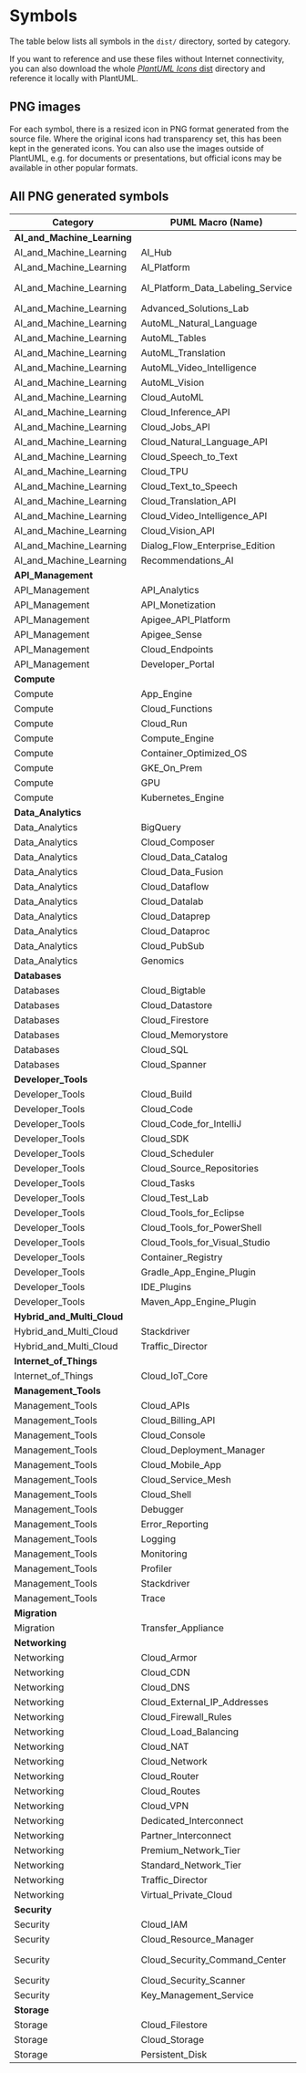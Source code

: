 
<!--

-->
# Symbols

The table below lists all symbols in the `dist/` directory, sorted by category.

If you want to reference and use these files without Internet connectivity, you can also download the whole [*PlantUML Icons* dist](dist/) directory and reference it locally with PlantUML.

## PNG images

For each symbol, there is a resized icon in PNG format generated from the source file. Where the original icons had transparency set, this has been kept in the generated icons. You can also use the images outside of PlantUML, e.g. for documents or presentations, but official icons may be available in other popular formats.

## All PNG generated symbols

Category | PUML Macro (Name) | Image (PNG) | PUML Url
  ---    |  ---  | :---:  | ---
**AI_and_Machine_Learning** | | | **AI_and_Machine_Learning/all.puml**
AI_and_Machine_Learning | AI_Hub  | ![AI_Hub](dist/AI_and_Machine_Learning/AI_Hub.png?raw=true) |AI_and_Machine_Learning/AI_Hub.puml
AI_and_Machine_Learning | AI_Platform  | ![AI_Platform](dist/AI_and_Machine_Learning/AI_Platform.png?raw=true) |AI_and_Machine_Learning/AI_Platform.puml
AI_and_Machine_Learning | AI_Platform_Data_Labeling_Service  | ![AI_Platform_Data_Labeling_Service](dist/AI_and_Machine_Learning/AI_Platform_Data_Labeling_Service.png?raw=true) |AI_and_Machine_Learning/AI_Platform_Data_Labeling_Service.puml
AI_and_Machine_Learning | Advanced_Solutions_Lab  | ![Advanced_Solutions_Lab](dist/AI_and_Machine_Learning/Advanced_Solutions_Lab.png?raw=true) |AI_and_Machine_Learning/Advanced_Solutions_Lab.puml
AI_and_Machine_Learning | AutoML_Natural_Language  | ![AutoML_Natural_Language](dist/AI_and_Machine_Learning/AutoML_Natural_Language.png?raw=true) |AI_and_Machine_Learning/AutoML_Natural_Language.puml
AI_and_Machine_Learning | AutoML_Tables  | ![AutoML_Tables](dist/AI_and_Machine_Learning/AutoML_Tables.png?raw=true) |AI_and_Machine_Learning/AutoML_Tables.puml
AI_and_Machine_Learning | AutoML_Translation  | ![AutoML_Translation](dist/AI_and_Machine_Learning/AutoML_Translation.png?raw=true) |AI_and_Machine_Learning/AutoML_Translation.puml
AI_and_Machine_Learning | AutoML_Video_Intelligence  | ![AutoML_Video_Intelligence](dist/AI_and_Machine_Learning/AutoML_Video_Intelligence.png?raw=true) |AI_and_Machine_Learning/AutoML_Video_Intelligence.puml
AI_and_Machine_Learning | AutoML_Vision  | ![AutoML_Vision](dist/AI_and_Machine_Learning/AutoML_Vision.png?raw=true) |AI_and_Machine_Learning/AutoML_Vision.puml
AI_and_Machine_Learning | Cloud_AutoML  | ![Cloud_AutoML](dist/AI_and_Machine_Learning/Cloud_AutoML.png?raw=true) |AI_and_Machine_Learning/Cloud_AutoML.puml
AI_and_Machine_Learning | Cloud_Inference_API  | ![Cloud_Inference_API](dist/AI_and_Machine_Learning/Cloud_Inference_API.png?raw=true) |AI_and_Machine_Learning/Cloud_Inference_API.puml
AI_and_Machine_Learning | Cloud_Jobs_API  | ![Cloud_Jobs_API](dist/AI_and_Machine_Learning/Cloud_Jobs_API.png?raw=true) |AI_and_Machine_Learning/Cloud_Jobs_API.puml
AI_and_Machine_Learning | Cloud_Natural_Language_API  | ![Cloud_Natural_Language_API](dist/AI_and_Machine_Learning/Cloud_Natural_Language_API.png?raw=true) |AI_and_Machine_Learning/Cloud_Natural_Language_API.puml
AI_and_Machine_Learning | Cloud_Speech_to_Text  | ![Cloud_Speech_to_Text](dist/AI_and_Machine_Learning/Cloud_Speech_to_Text.png?raw=true) |AI_and_Machine_Learning/Cloud_Speech_to_Text.puml
AI_and_Machine_Learning | Cloud_TPU  | ![Cloud_TPU](dist/AI_and_Machine_Learning/Cloud_TPU.png?raw=true) |AI_and_Machine_Learning/Cloud_TPU.puml
AI_and_Machine_Learning | Cloud_Text_to_Speech  | ![Cloud_Text_to_Speech](dist/AI_and_Machine_Learning/Cloud_Text_to_Speech.png?raw=true) |AI_and_Machine_Learning/Cloud_Text_to_Speech.puml
AI_and_Machine_Learning | Cloud_Translation_API  | ![Cloud_Translation_API](dist/AI_and_Machine_Learning/Cloud_Translation_API.png?raw=true) |AI_and_Machine_Learning/Cloud_Translation_API.puml
AI_and_Machine_Learning | Cloud_Video_Intelligence_API  | ![Cloud_Video_Intelligence_API](dist/AI_and_Machine_Learning/Cloud_Video_Intelligence_API.png?raw=true) |AI_and_Machine_Learning/Cloud_Video_Intelligence_API.puml
AI_and_Machine_Learning | Cloud_Vision_API  | ![Cloud_Vision_API](dist/AI_and_Machine_Learning/Cloud_Vision_API.png?raw=true) |AI_and_Machine_Learning/Cloud_Vision_API.puml
AI_and_Machine_Learning | Dialog_Flow_Enterprise_Edition  | ![Dialog_Flow_Enterprise_Edition](dist/AI_and_Machine_Learning/Dialog_Flow_Enterprise_Edition.png?raw=true) |AI_and_Machine_Learning/Dialog_Flow_Enterprise_Edition.puml
AI_and_Machine_Learning | Recommendations_AI  | ![Recommendations_AI](dist/AI_and_Machine_Learning/Recommendations_AI.png?raw=true) |AI_and_Machine_Learning/Recommendations_AI.puml
**API_Management** | | | **API_Management/all.puml**
API_Management | API_Analytics  | ![API_Analytics](dist/API_Management/API_Analytics.png?raw=true) |API_Management/API_Analytics.puml
API_Management | API_Monetization  | ![API_Monetization](dist/API_Management/API_Monetization.png?raw=true) |API_Management/API_Monetization.puml
API_Management | Apigee_API_Platform  | ![Apigee_API_Platform](dist/API_Management/Apigee_API_Platform.png?raw=true) |API_Management/Apigee_API_Platform.puml
API_Management | Apigee_Sense  | ![Apigee_Sense](dist/API_Management/Apigee_Sense.png?raw=true) |API_Management/Apigee_Sense.puml
API_Management | Cloud_Endpoints  | ![Cloud_Endpoints](dist/API_Management/Cloud_Endpoints.png?raw=true) |API_Management/Cloud_Endpoints.puml
API_Management | Developer_Portal  | ![Developer_Portal](dist/API_Management/Developer_Portal.png?raw=true) |API_Management/Developer_Portal.puml
**Compute** | | | **Compute/all.puml**
Compute | App_Engine  | ![App_Engine](dist/Compute/App_Engine.png?raw=true) |Compute/App_Engine.puml
Compute | Cloud_Functions  | ![Cloud_Functions](dist/Compute/Cloud_Functions.png?raw=true) |Compute/Cloud_Functions.puml
Compute | Cloud_Run  | ![Cloud_Run](dist/Compute/Cloud_Run.png?raw=true) |Compute/Cloud_Run.puml
Compute | Compute_Engine  | ![Compute_Engine](dist/Compute/Compute_Engine.png?raw=true) |Compute/Compute_Engine.puml
Compute | Container_Optimized_OS  | ![Container_Optimized_OS](dist/Compute/Container_Optimized_OS.png?raw=true) |Compute/Container_Optimized_OS.puml
Compute | GKE_On_Prem  | ![GKE_On_Prem](dist/Compute/GKE_On_Prem.png?raw=true) |Compute/GKE_On_Prem.puml
Compute | GPU  | ![GPU](dist/Compute/GPU.png?raw=true) |Compute/GPU.puml
Compute | Kubernetes_Engine  | ![Kubernetes_Engine](dist/Compute/Kubernetes_Engine.png?raw=true) |Compute/Kubernetes_Engine.puml
**Data_Analytics** | | | **Data_Analytics/all.puml**
Data_Analytics | BigQuery  | ![BigQuery](dist/Data_Analytics/BigQuery.png?raw=true) |Data_Analytics/BigQuery.puml
Data_Analytics | Cloud_Composer  | ![Cloud_Composer](dist/Data_Analytics/Cloud_Composer.png?raw=true) |Data_Analytics/Cloud_Composer.puml
Data_Analytics | Cloud_Data_Catalog  | ![Cloud_Data_Catalog](dist/Data_Analytics/Cloud_Data_Catalog.png?raw=true) |Data_Analytics/Cloud_Data_Catalog.puml
Data_Analytics | Cloud_Data_Fusion  | ![Cloud_Data_Fusion](dist/Data_Analytics/Cloud_Data_Fusion.png?raw=true) |Data_Analytics/Cloud_Data_Fusion.puml
Data_Analytics | Cloud_Dataflow  | ![Cloud_Dataflow](dist/Data_Analytics/Cloud_Dataflow.png?raw=true) |Data_Analytics/Cloud_Dataflow.puml
Data_Analytics | Cloud_Datalab  | ![Cloud_Datalab](dist/Data_Analytics/Cloud_Datalab.png?raw=true) |Data_Analytics/Cloud_Datalab.puml
Data_Analytics | Cloud_Dataprep  | ![Cloud_Dataprep](dist/Data_Analytics/Cloud_Dataprep.png?raw=true) |Data_Analytics/Cloud_Dataprep.puml
Data_Analytics | Cloud_Dataproc  | ![Cloud_Dataproc](dist/Data_Analytics/Cloud_Dataproc.png?raw=true) |Data_Analytics/Cloud_Dataproc.puml
Data_Analytics | Cloud_PubSub  | ![Cloud_PubSub](dist/Data_Analytics/Cloud_PubSub.png?raw=true) |Data_Analytics/Cloud_PubSub.puml
Data_Analytics | Genomics  | ![Genomics](dist/Data_Analytics/Genomics.png?raw=true) |Data_Analytics/Genomics.puml
**Databases** | | | **Databases/all.puml**
Databases | Cloud_Bigtable  | ![Cloud_Bigtable](dist/Databases/Cloud_Bigtable.png?raw=true) |Databases/Cloud_Bigtable.puml
Databases | Cloud_Datastore  | ![Cloud_Datastore](dist/Databases/Cloud_Datastore.png?raw=true) |Databases/Cloud_Datastore.puml
Databases | Cloud_Firestore  | ![Cloud_Firestore](dist/Databases/Cloud_Firestore.png?raw=true) |Databases/Cloud_Firestore.puml
Databases | Cloud_Memorystore  | ![Cloud_Memorystore](dist/Databases/Cloud_Memorystore.png?raw=true) |Databases/Cloud_Memorystore.puml
Databases | Cloud_SQL  | ![Cloud_SQL](dist/Databases/Cloud_SQL.png?raw=true) |Databases/Cloud_SQL.puml
Databases | Cloud_Spanner  | ![Cloud_Spanner](dist/Databases/Cloud_Spanner.png?raw=true) |Databases/Cloud_Spanner.puml
**Developer_Tools** | | | **Developer_Tools/all.puml**
Developer_Tools | Cloud_Build  | ![Cloud_Build](dist/Developer_Tools/Cloud_Build.png?raw=true) |Developer_Tools/Cloud_Build.puml
Developer_Tools | Cloud_Code  | ![Cloud_Code](dist/Developer_Tools/Cloud_Code.png?raw=true) |Developer_Tools/Cloud_Code.puml
Developer_Tools | Cloud_Code_for_IntelliJ  | ![Cloud_Code_for_IntelliJ](dist/Developer_Tools/Cloud_Code_for_IntelliJ.png?raw=true) |Developer_Tools/Cloud_Code_for_IntelliJ.puml
Developer_Tools | Cloud_SDK  | ![Cloud_SDK](dist/Developer_Tools/Cloud_SDK.png?raw=true) |Developer_Tools/Cloud_SDK.puml
Developer_Tools | Cloud_Scheduler  | ![Cloud_Scheduler](dist/Developer_Tools/Cloud_Scheduler.png?raw=true) |Developer_Tools/Cloud_Scheduler.puml
Developer_Tools | Cloud_Source_Repositories  | ![Cloud_Source_Repositories](dist/Developer_Tools/Cloud_Source_Repositories.png?raw=true) |Developer_Tools/Cloud_Source_Repositories.puml
Developer_Tools | Cloud_Tasks  | ![Cloud_Tasks](dist/Developer_Tools/Cloud_Tasks.png?raw=true) |Developer_Tools/Cloud_Tasks.puml
Developer_Tools | Cloud_Test_Lab  | ![Cloud_Test_Lab](dist/Developer_Tools/Cloud_Test_Lab.png?raw=true) |Developer_Tools/Cloud_Test_Lab.puml
Developer_Tools | Cloud_Tools_for_Eclipse  | ![Cloud_Tools_for_Eclipse](dist/Developer_Tools/Cloud_Tools_for_Eclipse.png?raw=true) |Developer_Tools/Cloud_Tools_for_Eclipse.puml
Developer_Tools | Cloud_Tools_for_PowerShell  | ![Cloud_Tools_for_PowerShell](dist/Developer_Tools/Cloud_Tools_for_PowerShell.png?raw=true) |Developer_Tools/Cloud_Tools_for_PowerShell.puml
Developer_Tools | Cloud_Tools_for_Visual_Studio  | ![Cloud_Tools_for_Visual_Studio](dist/Developer_Tools/Cloud_Tools_for_Visual_Studio.png?raw=true) |Developer_Tools/Cloud_Tools_for_Visual_Studio.puml
Developer_Tools | Container_Registry  | ![Container_Registry](dist/Developer_Tools/Container_Registry.png?raw=true) |Developer_Tools/Container_Registry.puml
Developer_Tools | Gradle_App_Engine_Plugin  | ![Gradle_App_Engine_Plugin](dist/Developer_Tools/Gradle_App_Engine_Plugin.png?raw=true) |Developer_Tools/Gradle_App_Engine_Plugin.puml
Developer_Tools | IDE_Plugins  | ![IDE_Plugins](dist/Developer_Tools/IDE_Plugins.png?raw=true) |Developer_Tools/IDE_Plugins.puml
Developer_Tools | Maven_App_Engine_Plugin  | ![Maven_App_Engine_Plugin](dist/Developer_Tools/Maven_App_Engine_Plugin.png?raw=true) |Developer_Tools/Maven_App_Engine_Plugin.puml
**Hybrid_and_Multi_Cloud** | | | **Hybrid_and_Multi_Cloud/all.puml**
Hybrid_and_Multi_Cloud | Stackdriver  | ![Stackdriver](dist/Hybrid_and_Multi_Cloud/Stackdriver.png?raw=true) |Hybrid_and_Multi_Cloud/Stackdriver.puml
Hybrid_and_Multi_Cloud | Traffic_Director  | ![Traffic_Director](dist/Hybrid_and_Multi_Cloud/Traffic_Director.png?raw=true) |Hybrid_and_Multi_Cloud/Traffic_Director.puml
**Internet_of_Things** | | | **Internet_of_Things/all.puml**
Internet_of_Things | Cloud_IoT_Core  | ![Cloud_IoT_Core](dist/Internet_of_Things/Cloud_IoT_Core.png?raw=true) |Internet_of_Things/Cloud_IoT_Core.puml
**Management_Tools** | | | **Management_Tools/all.puml**
Management_Tools | Cloud_APIs  | ![Cloud_APIs](dist/Management_Tools/Cloud_APIs.png?raw=true) |Management_Tools/Cloud_APIs.puml
Management_Tools | Cloud_Billing_API  | ![Cloud_Billing_API](dist/Management_Tools/Cloud_Billing_API.png?raw=true) |Management_Tools/Cloud_Billing_API.puml
Management_Tools | Cloud_Console  | ![Cloud_Console](dist/Management_Tools/Cloud_Console.png?raw=true) |Management_Tools/Cloud_Console.puml
Management_Tools | Cloud_Deployment_Manager  | ![Cloud_Deployment_Manager](dist/Management_Tools/Cloud_Deployment_Manager.png?raw=true) |Management_Tools/Cloud_Deployment_Manager.puml
Management_Tools | Cloud_Mobile_App  | ![Cloud_Mobile_App](dist/Management_Tools/Cloud_Mobile_App.png?raw=true) |Management_Tools/Cloud_Mobile_App.puml
Management_Tools | Cloud_Service_Mesh  | ![Cloud_Service_Mesh](dist/Management_Tools/Cloud_Service_Mesh.png?raw=true) |Management_Tools/Cloud_Service_Mesh.puml
Management_Tools | Cloud_Shell  | ![Cloud_Shell](dist/Management_Tools/Cloud_Shell.png?raw=true) |Management_Tools/Cloud_Shell.puml
Management_Tools | Debugger  | ![Debugger](dist/Management_Tools/Debugger.png?raw=true) |Management_Tools/Debugger.puml
Management_Tools | Error_Reporting  | ![Error_Reporting](dist/Management_Tools/Error_Reporting.png?raw=true) |Management_Tools/Error_Reporting.puml
Management_Tools | Logging  | ![Logging](dist/Management_Tools/Logging.png?raw=true) |Management_Tools/Logging.puml
Management_Tools | Monitoring  | ![Monitoring](dist/Management_Tools/Monitoring.png?raw=true) |Management_Tools/Monitoring.puml
Management_Tools | Profiler  | ![Profiler](dist/Management_Tools/Profiler.png?raw=true) |Management_Tools/Profiler.puml
Management_Tools | Stackdriver  | ![Stackdriver](dist/Management_Tools/Stackdriver.png?raw=true) |Management_Tools/Stackdriver.puml
Management_Tools | Trace  | ![Trace](dist/Management_Tools/Trace.png?raw=true) |Management_Tools/Trace.puml
**Migration** | | | **Migration/all.puml**
Migration | Transfer_Appliance  | ![Transfer_Appliance](dist/Migration/Transfer_Appliance.png?raw=true) |Migration/Transfer_Appliance.puml
**Networking** | | | **Networking/all.puml**
Networking | Cloud_Armor  | ![Cloud_Armor](dist/Networking/Cloud_Armor.png?raw=true) |Networking/Cloud_Armor.puml
Networking | Cloud_CDN  | ![Cloud_CDN](dist/Networking/Cloud_CDN.png?raw=true) |Networking/Cloud_CDN.puml
Networking | Cloud_DNS  | ![Cloud_DNS](dist/Networking/Cloud_DNS.png?raw=true) |Networking/Cloud_DNS.puml
Networking | Cloud_External_IP_Addresses  | ![Cloud_External_IP_Addresses](dist/Networking/Cloud_External_IP_Addresses.png?raw=true) |Networking/Cloud_External_IP_Addresses.puml
Networking | Cloud_Firewall_Rules  | ![Cloud_Firewall_Rules](dist/Networking/Cloud_Firewall_Rules.png?raw=true) |Networking/Cloud_Firewall_Rules.puml
Networking | Cloud_Load_Balancing  | ![Cloud_Load_Balancing](dist/Networking/Cloud_Load_Balancing.png?raw=true) |Networking/Cloud_Load_Balancing.puml
Networking | Cloud_NAT  | ![Cloud_NAT](dist/Networking/Cloud_NAT.png?raw=true) |Networking/Cloud_NAT.puml
Networking | Cloud_Network  | ![Cloud_Network](dist/Networking/Cloud_Network.png?raw=true) |Networking/Cloud_Network.puml
Networking | Cloud_Router  | ![Cloud_Router](dist/Networking/Cloud_Router.png?raw=true) |Networking/Cloud_Router.puml
Networking | Cloud_Routes  | ![Cloud_Routes](dist/Networking/Cloud_Routes.png?raw=true) |Networking/Cloud_Routes.puml
Networking | Cloud_VPN  | ![Cloud_VPN](dist/Networking/Cloud_VPN.png?raw=true) |Networking/Cloud_VPN.puml
Networking | Dedicated_Interconnect  | ![Dedicated_Interconnect](dist/Networking/Dedicated_Interconnect.png?raw=true) |Networking/Dedicated_Interconnect.puml
Networking | Partner_Interconnect  | ![Partner_Interconnect](dist/Networking/Partner_Interconnect.png?raw=true) |Networking/Partner_Interconnect.puml
Networking | Premium_Network_Tier  | ![Premium_Network_Tier](dist/Networking/Premium_Network_Tier.png?raw=true) |Networking/Premium_Network_Tier.puml
Networking | Standard_Network_Tier  | ![Standard_Network_Tier](dist/Networking/Standard_Network_Tier.png?raw=true) |Networking/Standard_Network_Tier.puml
Networking | Traffic_Director  | ![Traffic_Director](dist/Networking/Traffic_Director.png?raw=true) |Networking/Traffic_Director.puml
Networking | Virtual_Private_Cloud  | ![Virtual_Private_Cloud](dist/Networking/Virtual_Private_Cloud.png?raw=true) |Networking/Virtual_Private_Cloud.puml
**Security** | | | **Security/all.puml**
Security | Cloud_IAM  | ![Cloud_IAM](dist/Security/Cloud_IAM.png?raw=true) |Security/Cloud_IAM.puml
Security | Cloud_Resource_Manager  | ![Cloud_Resource_Manager](dist/Security/Cloud_Resource_Manager.png?raw=true) |Security/Cloud_Resource_Manager.puml
Security | Cloud_Security_Command_Center  | ![Cloud_Security_Command_Center](dist/Security/Cloud_Security_Command_Center.png?raw=true) |Security/Cloud_Security_Command_Center.puml
Security | Cloud_Security_Scanner  | ![Cloud_Security_Scanner](dist/Security/Cloud_Security_Scanner.png?raw=true) |Security/Cloud_Security_Scanner.puml
Security | Key_Management_Service  | ![Key_Management_Service](dist/Security/Key_Management_Service.png?raw=true) |Security/Key_Management_Service.puml
**Storage** | | | **Storage/all.puml**
Storage | Cloud_Filestore  | ![Cloud_Filestore](dist/Storage/Cloud_Filestore.png?raw=true) |Storage/Cloud_Filestore.puml
Storage | Cloud_Storage  | ![Cloud_Storage](dist/Storage/Cloud_Storage.png?raw=true) |Storage/Cloud_Storage.puml
Storage | Persistent_Disk  | ![Persistent_Disk](dist/Storage/Persistent_Disk.png?raw=true) |Storage/Persistent_Disk.puml
